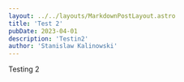 ```yaml
---
layout: ../../layouts/MarkdownPostLayout.astro
title: 'Test 2'
pubDate: 2023-04-01
description: 'Testin2'
author: 'Stanislaw Kalinowski'
---
```

Testing 2